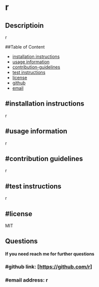 

  # r 

  ## Descriptioin
  r

  ##Table of Content
  * [installation instructions](#installation-instructions)
  * [usage information](#usage-information)
  * [contribution-guidelines](#contribution-guidelines)
  * [test instructions](#test-instructions)
  * [license](#license)
  * [github](#github)
  * [email](#email)

  ## #installation instructions
  r
  
  ## #usage information
  r
  
  ## #contribution guidelines
  r
  
  ## #test instructions
  r
  
  ## #license
  MIT

  ## Questions
  #### If you need reach me for further questions
  
  ### #github link: [https://github.com/r]
  
  ### #email address: r
  